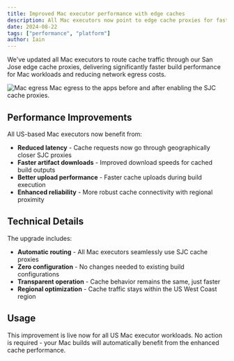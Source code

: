 ```yaml
---
title: Improved Mac executor performance with edge caches
description: All Mac executors now point to edge cache proxies for faster builds
date: 2024-08-22
tags: ["performance", "platform"]
author: Iain
---
```


We've updated all Mac executors to route cache traffic through our San Jose edge cache proxies,
delivering significantly faster build performance for Mac workloads and reducing network
egress costs.

![Mac egress](/spotlight_images/mac-egress-with-proxy.png)
Mac egress to the apps before and after enabling the SJC cache proxies.

## Performance Improvements

All US-based Mac executors now benefit from:

- **Reduced latency** - Cache requests now go through geographically closer SJC proxies
- **Faster artifact downloads** - Improved download speeds for cached build outputs
- **Better upload performance** - Faster cache uploads during build execution
- **Enhanced reliability** - More robust cache connectivity with regional proximity

## Technical Details

The upgrade includes:

- **Automatic routing** - All Mac executors seamlessly use SJC cache proxies
- **Zero configuration** - No changes needed to existing build configurations
- **Transparent operation** - Cache behavior remains the same, just faster
- **Regional optimization** - Cache traffic stays within the US West Coast region

## Usage

This improvement is live now for all US Mac executor workloads. No action is required - your Mac builds will automatically benefit from the enhanced cache performance.
